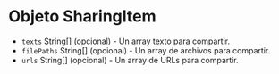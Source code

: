 # Objeto SharingItem

* `texts` String[] (opcional) - Un array texto para compartir.
* `filePaths` String[] (opcional) - Un array de archivos para compartir.
* `urls` String[] (opcional) - Un array de URLs para compartir.

